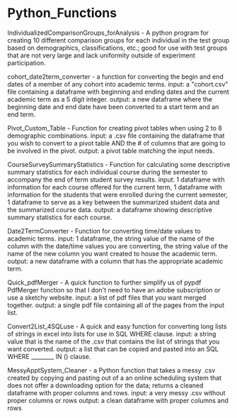 # Python_Functions
IndividualizedComparisonGroups_forAnalysis - A python program for creating 10 different comparison groups for each individual in the test group based on demographics, classifications, etc.; good for use with test groups that are not very large and lack uniformity outside of experiment participation.
  
cohort_date2term_converter - a function for converting the begin and end dates of a member of any cohort into academic terms.
  input: a "cohort.csv" file containing a dataframe with beginning and ending dates and the current academic term as a 5 digit integer.
  output: a new dataframe where the beginning date and end date have been converted to a start term and an end term.

Pivot_Custom_Table - Function for creating pivot tables when using 2 to 8 demographic combinations. 
  input: a .csv file containing the dataframe that you wish to convert to a pivot table AND the # of columns that are going to be involved in the pivot.
  output: a pivot table matching the input needs.

CourseSurveySummaryStatistics - Function for calculating some descriptive summary statistics for each individual course during the semester to accompany the end of term student survey results.
  input: 1 dataframe with information for each course offered for the current term, 1 dataframe with information for the students that were enrolled during the current semester, 1 dataframe to serve as a key between the summarized student data and the summarized course data.
  output: a dataframe showing descriptive summary statistics for each course.

Date2TermConverter - Function for converting time/date values to academic terms.
  input: 1 dataframe, the string value of the name of the column with the date/time values you are converting, the string value of the name of the new column you want created to house the academic term.
  output: a new dataframe with a column that has the appropriate academic term.

Quick_pdfMerger - A quick function to further simplify us of pypdf PdfMerger function so that I don't need to have an adobe subscription or use a sketchy website.
  input: a list of pdf files that you want merged together.
  output: a single pdf file containing all of the pages from the input list.
  
Convert2List_4SQLuse - A quick and easy function for converting long lists of strings in excel into lists for use in SQL WHERE clause.
  input: a string value that is the name of the .csv that contains the list of strings that you want converted.
  output: a list that can be copied and pasted into an SQL WHERE ________ IN () clause.

MessyApptSystem_Cleaner - a Python function that takes a messy .csv created by copying and pasting out of a an online scheduling system that does not offer a downloading option for the data; returns a cleaned dataframe with proper columns and rows.
  input: a very messy .csv without proper columns or rows
  output: a clean dataframe with proper columns and rows
